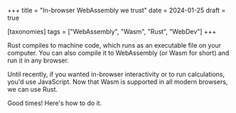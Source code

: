 +++
title = "In-browser WebAssembly we trust"
date = 2024-01-25
draft = true

[taxonomies]
tags = ["WebAssembly", "Wasm", "Rust", "WebDev"]
+++

Rust compiles to machine code, which runs as an executable file on your computer. You can also compile it to WebAssembly (or Wasm for short) and run it in any browser.

Until recently, if you wanted in-browser interactivity or to run calculations, you'd use JavaScript. Now that Wasm is supported in all modern browsers, we can use Rust.

Good times! Here's how to do it.

